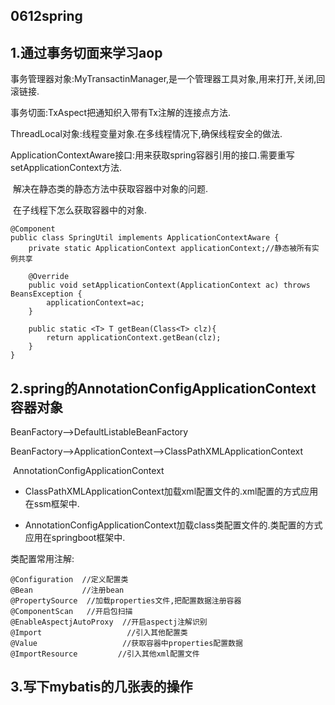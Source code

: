 ## 0612spring

## 1.通过事务切面来学习aop

事务管理器对象:MyTransactinManager,是一个管理器工具对象,用来打开,关闭,回滚链接.

事务切面:TxAspect把通知织入带有Tx注解的连接点方法.

ThreadLocal对象:线程变量对象.在多线程情况下,确保线程安全的做法.

ApplicationContextAware接口:用来获取spring容器引用的接口.需要重写setApplicationContext方法.

​							解决在静态类的静态方法中获取容器中对象的问题.

​							在子线程下怎么获取容器中的对象.

```
@Component
public class SpringUtil implements ApplicationContextAware {
    private static ApplicationContext applicationContext;//静态被所有实例共享

    @Override
    public void setApplicationContext(ApplicationContext ac) throws BeansException {
        applicationContext=ac;
    }

    public static <T> T getBean(Class<T> clz){
        return applicationContext.getBean(clz);
    }
}
```



## 2.spring的AnnotationConfigApplicationContext容器对象

BeanFactory-->DefaultListableBeanFactory

BeanFactory-->ApplicationContext-->ClassPathXMLApplicationContext

​								  AnnotationConfigApplicationContext

- ClassPathXMLApplicationContext加载xml配置文件的.xml配置的方式应用在ssm框架中.

- AnnotationConfigApplicationContext加载class类配置文件的.类配置的方式应用在springboot框架中.

类配置常用注解:

```
@Configuration  //定义配置类
@Bean           //注册bean
@PropertySource  //加载properties文件,把配置数据注册容器
@ComponentScan   //开启包扫描
@EnableAspectjAutoProxy  //开启aspectj注解识别
@Import                   //引入其他配置类
@Value                   //获取容器中properties配置数据
@ImportResource         //引入其他xml配置文件
```



## 3.写下mybatis的几张表的操作

